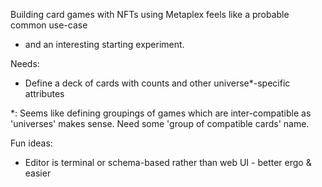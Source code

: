 Building card games with NFTs using Metaplex feels like a probable common use-case
- and an interesting starting experiment.

Needs:
* Define a deck of cards with counts and other universe*-specific attributes

*: Seems like defining groupings of games which are inter-compatible as 'universes' makes sense. Need some 'group of compatible cards' name.

Fun ideas:
* Editor is terminal or schema-based rather than web UI - better ergo & easier

 